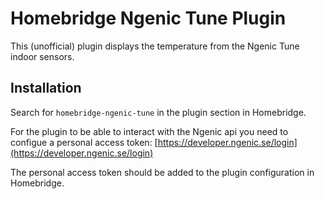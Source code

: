 # Homebridge Ngenic Tune Plugin

This (unofficial) plugin displays the temperature from the Ngenic Tune indoor sensors.

## Installation
Search for `homebridge-ngenic-tune` in the plugin section in Homebridge.

For the plugin to be able to interact with the Ngenic api you need to configue a personal access token:
[https://developer.ngenic.se/login](https://developer.ngenic.se/login)

The personal access token should be added to the plugin configuration in Homebridge.
